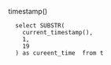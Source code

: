 timestamp()

```
  select SUBSTR(
    current_timestamp(), 
    1, 
    19
  ) as cureent_time  from t 
```
